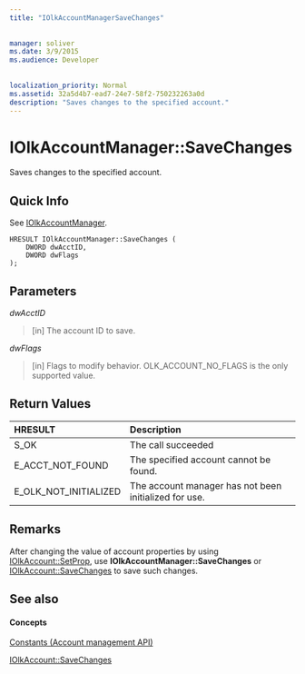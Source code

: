 ```yaml
---
title: "IOlkAccountManagerSaveChanges"
 
 
manager: soliver
ms.date: 3/9/2015
ms.audience: Developer
 
 
localization_priority: Normal
ms.assetid: 32a5d4b7-ead7-24e7-58f2-750232263a0d
description: "Saves changes to the specified account."
---
```


# IOlkAccountManager::SaveChanges

Saves changes to the specified account.
  
## Quick Info

See [IOlkAccountManager](iolkaccountmanager.md).
  
```
HRESULT IOlkAccountManager::SaveChanges (  
    DWORD dwAcctID, 
    DWORD dwFlags 
); 
```

## Parameters

 _dwAcctID_
  
> [in] The account ID to save. 
    
 _dwFlags_
  
> [in] Flags to modify behavior. OLK_ACCOUNT_NO_FLAGS is the only supported value.
    
## Return Values

|**HRESULT**|**Description**|
|:-----|:-----|
|S_OK  <br/> |The call succeeded  <br/> |
|E_ACCT_NOT_FOUND  <br/> |The specified account cannot be found.  <br/> |
|E_OLK_NOT_INITIALIZED  <br/> |The account manager has not been initialized for use.  <br/> |
   
## Remarks

After changing the value of account properties by using [IOlkAccount::SetProp](iolkaccount-setprop.md), use **IOlkAccountManager::SaveChanges** or [IOlkAccount::SaveChanges](iolkaccount-savechanges.md) to save such changes. 
  
## See also

#### Concepts

[Constants (Account management API)](constants-account-management-api.md)
  
[IOlkAccount::SaveChanges](iolkaccount-savechanges.md)

